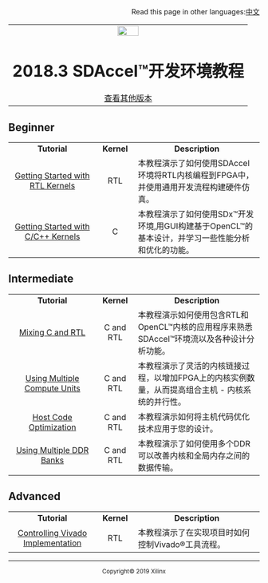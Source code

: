 <p align="right">
Read this page in other languages:<a href="/docs-jp/README.md">中文</a>          
</p>

<table width="100%">
  <tr width="100%">
    <td align="center"><img src="https://www.xilinx.com/content/dam/xilinx/imgs/press/media-kits/corporate/xilinx-logo.png" width="30%"/><h1>2018.3 SDAccel™开发环境教程</h1>
    <a href="https://github.com/Xilinx/SDAccel-Tutorials/branches/all">查看其他版本</a>
    </td>
 </tr>
 </table>

## Beginner

 <table style="width:100%">
 <tr>
 <td width="35%" align="center"><b>Tutorial</b>
 <td width="15%" align="center"><b>Kernel</b>
 <td width="50%" align="center"><b>Description</b>
 </tr>
 <tr>
 <td align="center"><a href="docs/getting-started-rtl-kernels/README.md">Getting Started with RTL Kernels</a></td>
 <td align="center">RTL</td>
 <td>本教程演示了如何使用SDAccel环境将RTL内核编程到FPGA中，并使用通用开发流程构建硬件仿真。</td>
 </tr>
   <tr>
   <td align="center"><a href="docs/getting-started-c-kernels/README.md">Getting Started with C/C++ Kernels</a></td>
   <td align="center">C</td>
   <td>本教程演示了如何使用SDx™开发环境,用GUI构建基于OpenCL™的基本设计，并学习一些性能分析和优化的功能。</td>
   </tr>
   </table>

## Intermediate

  <table style="width:100%">
 <tr>
 <td width="35%" align="center"><b>Tutorial</b>
 <td width="15%" align="center"><b>Kernel</b>
 <td width="50%" align="center"><b>Description</b>
 </tr>
 <tr>
 <td align="center"><a href="docs/mixing-c-rtl-kernels/README.md">Mixing C and RTL</a></td>
 <td align="center">C and RTL</td>
 <td>本教程演示如何使用包含RTL和OpenCL™内核的应用程序来熟悉SDAccel™环境流以及各种设计分析功能。</td>
 </tr>
 <tr>
 <td align="center"><a href="docs/using-multiple-cu/README.md">Using Multiple Compute Units</a></td>
 <td align="center">C and RTL</td>
 <td>本教程演示了灵活的内核链接过程，以增加FPGA上的内核实例数量，从而提高组合主机 - 内核系统的并行性。</td>
 </tr>
 <tr>
 <td align="center"><a href="docs/host-code-opt/README.md">Host Code Optimization</a></td>
 <td align="center">C and RTL</td>
 <td>本教程演示如何将主机代码优化技术应用于您的设计。</td>
 </tr>
 <tr>
 <td align="center"><a href="docs/mult-ddr-banks/README.md">Using Multiple DDR Banks</a></td>
 <td align="center">C and RTL</td>
 <td>本教程演示了如何使用多个DDR可以改善内核和全局内存之间的数据传输。</td>
 </tr>
 </table>

## Advanced

 <table style="width:100%">
 <tr>
 <td width="35%" align="center"><b>Tutorial</b>
 <td width="15%" align="center"><b>Kernel</b>
 <td width="50%" align="center"><b>Description</b>
 </tr>
 <tr>
 <td align="center"><a href="docs/controlling-vivado-impl/README.md">Controlling Vivado Implementation</a></td>
 <td align="center">RTL</td>
 <td>本教程演示了在实现项目时如何控制Vivado®工具流程。</td>
 </tr>
 </table>

<hr/>
<p align="center"><sup>Copyright&copy; 2019 Xilinx</sup></p>
